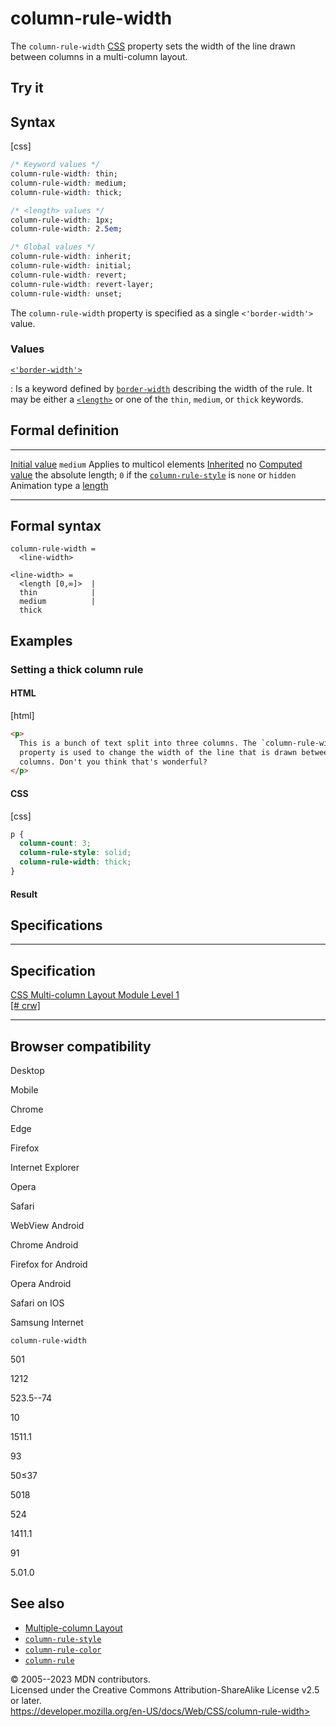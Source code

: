 column-rule-width
=================

The `column-rule-width`
[CSS](https://developer.mozilla.org/en-US/docs/Web/CSS) property sets
the width of the line drawn between columns in a multi-column layout.

Try it
------

Syntax
------

[css]

```css
/* Keyword values */
column-rule-width: thin;
column-rule-width: medium;
column-rule-width: thick;

/* <length> values */
column-rule-width: 1px;
column-rule-width: 2.5em;

/* Global values */
column-rule-width: inherit;
column-rule-width: initial;
column-rule-width: revert;
column-rule-width: revert-layer;
column-rule-width: unset;
```

The `column-rule-width` property is specified as a single
`<'border-width'>` value.

### Values

[`<'border-width'>`](#border-width)

:   Is a keyword defined by [`border-width`](border-width.md) describing
    the width of the rule. It may be either a [`<length>`](length.md) or
    one of the `thin`, `medium`, or `thick` keywords.

Formal definition
-----------------

  ---------------------------------- ------------------------------------------------------------------------------------------------
  [Initial value](initial_value.md)     `medium`
  Applies to                         multicol elements
  [Inherited](inheritance.md)           no
  [Computed value](computed_value.md)   the absolute length; `0` if the [`column-rule-style`](column-rule-style.md) is `none` or `hidden`
  Animation type                     a [length](length.md#interpolation)
  ---------------------------------- ------------------------------------------------------------------------------------------------

Formal syntax
-------------

```
column-rule-width = 
  <line-width>  

<line-width> = 
  <length [0,∞]>  |
  thin            |
  medium          |
  thick           
```

Examples
--------

### Setting a thick column rule

#### HTML

[html]

```html
<p>
  This is a bunch of text split into three columns. The `column-rule-width`
  property is used to change the width of the line that is drawn between
  columns. Don't you think that's wonderful?
</p>
```

#### CSS

[css]

```css
p {
  column-count: 3;
  column-rule-style: solid;
  column-rule-width: thick;
}
```

#### Result

Specifications
--------------

  -----------------------------------------------------------------------

Specification
  -----------------------------------------------------------------------

  [CSS Multi-column Layout Module Level 1\
  [\# crw]](https://drafts.csswg.org/css-multicol/#crw)

  -----------------------------------------------------------------------

Browser compatibility
---------------------

Desktop

Mobile

Chrome

Edge

Firefox

Internet Explorer

Opera

Safari

WebView Android

Chrome Android

Firefox for Android

Opera Android

Safari on IOS

Samsung Internet

`column-rule-width`

501

1212

523.5--74

10

1511.1

93

50≤37

5018

524

1411.1

91

5.01.0

See also
--------

- [Multiple-column
    Layout](https://developer.mozilla.org/en-US/docs/Learn/CSS/CSS_layout/Multiple-column_Layout)
- [`column-rule-style`](column-rule-style.md)
- [`column-rule-color`](column-rule-color.md)
- [`column-rule`](column-rule.md)

© 2005--2023 MDN contributors.\
Licensed under the Creative Commons Attribution-ShareAlike License v2.5
or later.\
https://developer.mozilla.org/en-US/docs/Web/CSS/column-rule-width>
